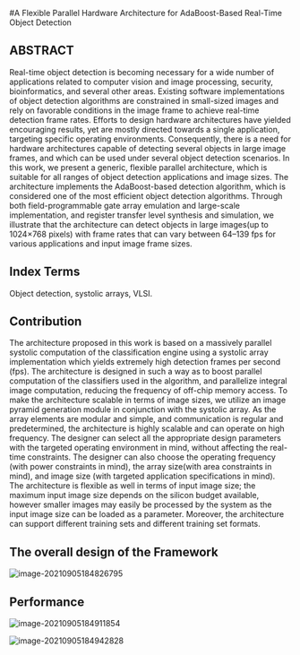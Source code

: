 #A Flexible Parallel Hardware Architecture for AdaBoost-Based Real-Time Object Detection

## **ABSTRACT** 

Real-time object detection is becoming necessary for a wide number of applications related to computer vision and image processing, security, bioinformatics, and several other areas. Existing software implementations of object detection algorithms are constrained in small-sized images and rely on favorable conditions in the image frame to achieve real-time detection frame rates. Efforts to design hardware architectures have yielded encouraging results, yet are mostly directed towards a single application, targeting specific operating environments. Consequently, there is a need for hardware architectures capable of detecting several objects in large image frames, and which can be used under several object detection scenarios. In this work, we present a generic, flexible parallel architecture, which is suitable for all ranges of object detection applications and image sizes. The architecture implements the AdaBoost-based detection algorithm, which is considered one of the most efficient object detection algorithms. Through both field-programmable gate array emulation and large-scale implementation, and register transfer level synthesis and simulation, we illustrate that the architecture can detect objects in large images(up to 1024×768 pixels) with frame rates that can vary between 64–139 fps for various applications and input image frame sizes.

## Index Terms

Object detection, systolic arrays, VLSI.

## Contribution

The architecture proposed in this work is based on a massively parallel systolic computation of the classification engine using a systolic array implementation which yields extremely high detection frames per second (fps). The architecture is designed in such a way as to boost parallel computation of the classifiers used in the algorithm, and parallelize integral image computation, reducing the frequency of off-chip memory access. To make the architecture scalable in terms of image sizes, we utilize an image pyramid generation module in conjunction with the systolic array. As the array elements are modular and simple, and communication is regular and predetermined, the architecture is highly scalable and can operate on high frequency. The designer can select all the appropriate design parameters with the targeted operating environment in mind, without affecting the real-time constraints. The designer can also choose the operating frequency (with power constraints in mind), the array size(with area constraints in mind), and image size (with targeted application specifications in mind). The architecture is flexible as well in terms of input image size; the maximum input image size depends on the silicon budget available, however smaller images may easily be processed by the system as the input image size can be loaded as a parameter. Moreover, the architecture can support different training sets and different training set formats.

## The overall design of the Framework

![image-20210905184826795](https://gitee.com/feiyipengfei/pic-md1/raw/master/20210905223254)

## Performance

![image-20210905184911854](https://gitee.com/feiyipengfei/pic-md1/raw/master/20210905223239)

![image-20210905184942828](https://gitee.com/feiyipengfei/pic-md1/raw/master/20210905223116)


